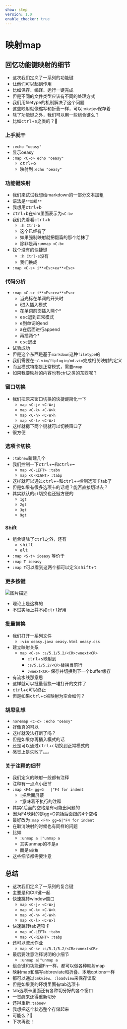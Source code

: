 ```yaml
---
show: step
version: 1.0
enable_checker: true
---
```


# 映射map

## 回忆功能键映射的细节

- 这次我们定义了一系列的功能键
- 让他们可以起到作用
- 比如保存、编译、运行一键完成
- 但是不同的文件类型应该有不同的处理方式
- 我们用filetype的机制解决了这个问题
- 这些映射就像缩写和折叠一样，可以`:mkview`保存着
- 除了功能键之外，我们可以用一些组合键么？
- 比如<kbd>ctrl</kbd>+<kbd>s</kbd>之类的？🤔

### 上手就干
- `:echo "oeasy"`
- 显示oeasy
- `:map <C-o> echo "oeasy"`
	- <kbd>ctrl</kbd>+<kbd>o</kbd>
	- 映射到`:echo "oeasy"`

### 功能键映射

- 我们来试试我想给markdown的一部分文本加粗
- 语法是`**加粗**`
- 我想用<kbd>ctrl</kbd>+<kbd>b</kbd>
- <kbd>ctrl</kbd>+<kbd>b</kbd>在vim里面表示为`<C-b>`
- 我们先看看<kbd>ctrl</kbd>+<kbd>b</kbd>
	- `:h Ctrl-b`
	- 这个已经有了
	- 如果强制映射就把翻篇的那个给抹了
	- 除非是再`:unmap <C-b>`
- 找个没有的快捷键
	- `:h Ctrl-s`没有
	- 我们换成
- `:map <C-s> i**<Esc>ea**<Esc>`


### 代码分析 

- `:map <C-s> i**<Esc>ea**<Esc>`
	- 当光标在单词的开头时
	- i进入插入模式
	- 在单词前面插入两个*
	- <kbd>esc</kbd>退到正常模式
	- <kbd>e</kbd>到单词的end
	- <kbd>a</kbd>在后面进行append
	- 再插两个*
	- <kbd>esc</kbd>退出
- 试验成功
- 但是这个东西是基于`markdown`这种`filetype`的
- 我们需要在`~/.vim/ftplugin/md.vim`完成相关映射的定义
- 而且模式特指是正常模式，需要`nmap`
- 如果我要映射的内容也有ctrl之类的东西呢？

### 窗口切换
- 我们把原来窗口切换的快捷键简化一下
	- `map <C-j> <C-W>j`
	- `map <C-k> <C-W>k`
	- `map <C-h> <C-W>h`
	- `map <C-l> <C-W>l`
- 这样就摁下两个键就可以切换窗口了
- 很方便

### 选项卡切换
- `:tabnew`新建几个
- 我们控制一下<kbd>ctrl</kbd>+<kbd>⬅️</kbd>和<kbd>ctrl</kbd>+<kbd>➡️️</kbd>
	- `map <C-LEFT> :tabn`
	- `map <C-RIGHT> :tabp`
- 这样就可以通过<kbd>ctrl</kbd>+<kbd>⬅️</kbd>和<kbd>ctrl</kbd>+<kbd>➡️️</kbd>控制选项卡tab了
- 但是如果有很多选项卡的话呢？能否直接切过去？
- 其实默认的`gt`切换也还挺方便的
	- `1gt`
	- `2gt`
	- `3gt`
	- `9gt`

### Shift

- 组合键除了<kbd>ctrl</kbd>之外，还有
	- <kbd>shift</kbd>
	- <kbd>alt</kbd>
- `:map <S-t> ioeasy` 等价于
- `:map T ioeasy`
- `:map T`可以看到这两个都可以定义<kbd>shift</kbd>+<kbd>t</kbd>
	
### 更多按键

![图片描述](https://doc.shiyanlou.com/courses/uid1190679-20210725-1627201023530)

- 理论上是这样的 
- 不过实际上并不如<kbd>ctrl</kbd>好用


### 批量替换

- 我们打开一系列文件 
	- `:vim oeasy.java oeasy.html oeasy.css`
- 建立映射关系
	- `map <C-s> :s/5.1/5.2/<CR>:wnext<CR>`
		- <kbd>ctrl</kbd>+<kbd>s</kbd>映射到
		- `:s/5.1/5.2/<CR>`替换当前行
		- `:wnext<CR>` 保存并切换到下一个buffer缓存
- 有流水线那意思
- 这样就可以批量替换一堆打开的文件了
- <kbd>ctrl</kbd>+<kbd>c</kbd>可以终止
- 但是如果<kbd>ctrl</kbd>+<kbd>c</kbd>被映射为空会如何？

### 胡思乱想

- `noremap <C-c> :echo "oeasy"`
- 好像真的可以
- 这样就没法打断了吗？
- 但是如果你再插入模式的话
- 还是可以通过<kbd>ctrl</kbd>+<kbd>c</kbd>切换到正常模式的
- 感觉上是失败了。。。


### 关于注释的细节
- 我们定义的映射一般都有注释
- 注释有一点点小细节
- `:map <F4> gg=G   |"F4 for indent`
	- `|`把后面屏蔽
	- `"`意味着不执行的注释
- 其实`G`后面的空格是有可能出问题的
- 因为F4映射的是gg=G包括后面跟的4个空格
- 最好改为`:map <F4> gg=G|"F4 for indent`
- 在取消映射的时候也有同样的问题
- 比如
	- `:unmap a |"unmap a`
	- 其实unmap的不是a
	- 而是`a空格`
- 这些细节都需要注意

## 总结

- 这次我们定义了一系列的复合键
- 主要是和Ctrl键一起
- 快速跳转window窗口
	- `map <C-j> <C-W>j`
	- `map <C-k> <C-W>k`
	- `map <C-h> <C-W>h`
	- `map <C-l> <C-W>l`
- 快速跳转tab选项卡
	- `map <C-LEFT> :tabn`
	- `map <C-RIGHT> :tabp`
- 还可以流水作业
	- `map <C-s> :s/5.1/5.2/<CR>:wnext<CR>`
- 最后要注意注释说明的小细节
	- `:unmap a|"unmap a`
- 组合键和功能键Fn一样，都可以做各种映射map
- 映射map和缩写abbreviate和折叠、本地options一样
- 都可以通过`:mkview`、`:loadview`来保存读取
- 但是如果我的环境里面有tab选项卡
- tab选项卡里面还有各种切分好的各个窗口
- 一觉醒来还得重新切分
- 还得重新`:tabnew`
- 我想把这个状态整个存储起来
- 可能么？🤔
- 下次再说！





